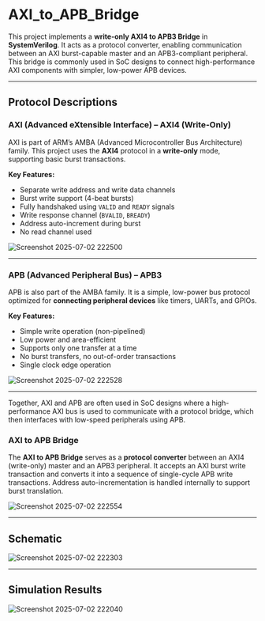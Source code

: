 # AXI_to_APB_Bridge

This project implements a **write-only AXI4 to APB3 Bridge** in **SystemVerilog**. It acts as a protocol converter, enabling communication between an AXI burst-capable master and an APB3-compliant peripheral. This bridge is commonly used in SoC designs to connect high-performance AXI components with simpler, low-power APB devices.

---

## Protocol Descriptions

### AXI (Advanced eXtensible Interface) – AXI4 (Write-Only)

AXI is part of ARM’s AMBA (Advanced Microcontroller Bus Architecture) family. This project uses the **AXI4** protocol in a **write-only** mode, supporting basic burst transactions.

**Key Features:**

- Separate write address and write data channels  
- Burst write support (4-beat bursts)  
- Fully handshaked using `VALID` and `READY` signals  
- Write response channel (`BVALID`, `BREADY`)  
- Address auto-increment during burst  
- No read channel used  

![Screenshot 2025-07-02 222500](https://github.com/user-attachments/assets/318c12bc-d795-4057-8b1b-7c178baf2834)

---

### APB (Advanced Peripheral Bus) – APB3

APB is also part of the AMBA family. It is a simple, low-power bus protocol optimized for **connecting peripheral devices** like timers, UARTs, and GPIOs.

**Key Features:**

- Simple write operation (non-pipelined)  
- Low power and area-efficient  
- Supports only one transfer at a time  
- No burst transfers, no out-of-order transactions  
- Single clock edge operation  

![Screenshot 2025-07-02 222528](https://github.com/user-attachments/assets/53eeeb22-b0af-4a41-9635-b537c5957a58)

---

Together, AXI and APB are often used in SoC designs where a high-performance AXI bus is used to communicate with a protocol bridge, which then interfaces with low-speed peripherals using APB.

### AXI to APB Bridge

The **AXI to APB Bridge** serves as a **protocol converter** between an AXI4 (write-only) master and an APB3 peripheral. It accepts an AXI burst write transaction and converts it into a sequence of single-cycle APB write transactions. Address auto-incrementation is handled internally to support burst translation.

![Screenshot 2025-07-02 222554](https://github.com/user-attachments/assets/499fae8f-e408-487b-8818-a424fb198064)

---

## Schematic

![Screenshot 2025-07-02 222303](https://github.com/user-attachments/assets/81a29cb1-e168-46da-bad7-a34ef3dd4d93)

---

## Simulation Results

![Screenshot 2025-07-02 222040](https://github.com/user-attachments/assets/7aac18a9-194e-4a10-aa9f-84ba167a66bc)


